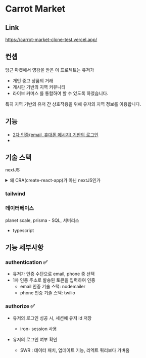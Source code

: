 # Carrot Market

## Link
https://carrot-market-clone-test.vercel.app/

## 컨셉
당근 마켓에서 영감을 받은 이 프로젝트는 유저가 
- 개인 중고 상품의 거래
- 게시판 기반의 지역 커뮤니티
- 라이브 커머스
를 통합하여 할 수 있도록 하였습니다.

특히 지역 기반의 유저 간 상호작용을 위해 유저의 지역 정보를 이용합니다.

## 기능
- [2차 인증(email, 휴대폰 메시지) 기반의 로그인](#인증)
- 


## 기술 스택

nextJS
<details>
<summary> 왜 CRA(create-react-app)가 아닌 nextJS인가 </summary>

sfsfsf
  </details>





### tailwind









### 데이터베이스
planet scale, prisma
    - SQL, 서버리스

- typescript


## 기능 세부사항

### authentication ✅
- 유저가 인증 수단으로 email, phone 중 선택
- 1차 인증 주소로 발송된 토큰을 입력하여 인증
  - email 인증 기술 스택: nodemailer
  - phone 인증 기술 스택: twilio

### authorize ✅



- 유저의 로그인 성공 시, 세션에 유저 id 저장

  - iron- session 사용

- 유저의 로그인 여부 확인
  - SWR : 데이터 패치, 업데이트 기능, 리엑트 쿼리보다 가벼움
